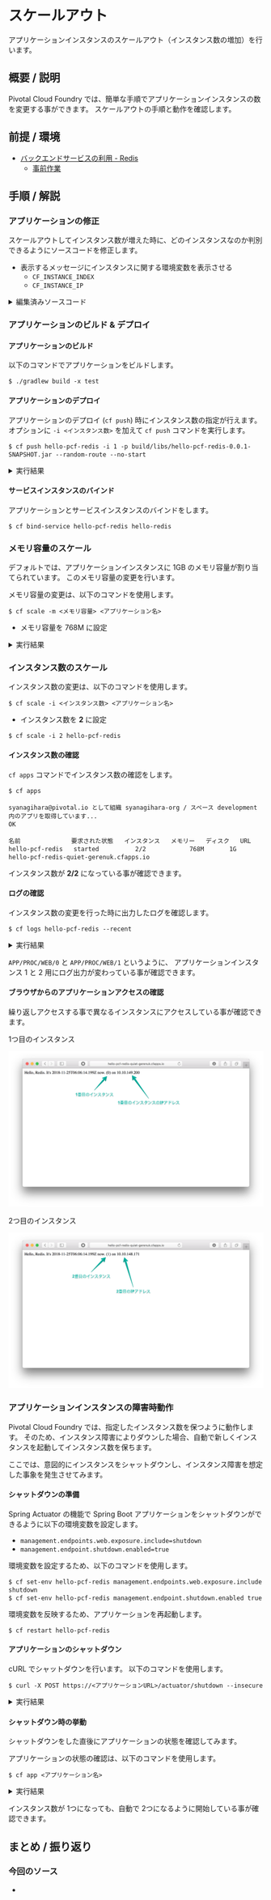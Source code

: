 # スケールアウト
アプリケーションインスタンスのスケールアウト（インスタンス数の増加）を行います。

## 概要 / 説明
Pivotal Cloud Foundry では、簡単な手順でアプリケーションインスタンスの数を変更する事ができます。
スケールアウトの手順と動作を確認します。

## 前提 / 環境
- [バックエンドサービスの利用 - Redis](https://github.com/shinyay/pcf-workshop-service-redis/blob/master/README.md)
  - [事前作業](https://github.com/shinyay/pcf-workshop-prerequisite/blob/master/README.md)

## 手順 / 解説
### アプリケーションの修正
スケールアウトしてインスタンス数が増えた時に、どのインスタンスなのか判別できるようにソースコードを修正します。

- 表示するメッセージにインスタンスに関する環境変数を表示させる
  - `CF_INSTANCE_INDEX`
  - `CF_INSTANCE_IP`

<details><summary>編集済みソースコード</summary>

```
@GetMapping("/")
String hello() {
    return greeter.hello() + " (" + System.getenv("CF_INSTANCE_INDEX") + ")" + " on " + System.getenv("CF_INSTANCE_IP");
}
```
</details>

### アプリケーションのビルド & デプロイ
#### アプリケーションのビルド
以下のコマンドでアプリケーションをビルドします。
```
$ ./gradlew build -x test
```

#### アプリケーションのデプロイ
アプリケーションのデプロイ (`cf push`) 時にインスタンス数の指定が行えます。
オプションに `-i <インスタンス数>` を加えて `cf push` コマンドを実行します。

```
$ cf push hello-pcf-redis -i 1 -p build/libs/hello-pcf-redis-0.0.1-SNAPSHOT.jar --random-route --no-start
```

<details><summary>実行結果</summary>

```
Pushing app hello-pcf-redis to org syanagihara-org / space development as syanagihara@pivotal.io...
Getting app info...
Creating app with these attributes...
+ 名前:           hello-pcf-redis
  path:           /Users/shinyay/works/workshop/pcf-workshop-scaleout/build/libs/hello-pcf-redis-0.0.1-SNAPSHOT.jar
+ インスタンス:   1
  routes:
+   hello-pcf-redis-quiet-gerenuk.cfapps.io

Creating app hello-pcf-redis...
Mapping routes...
Comparing local files to remote cache...
Packaging files to upload...
Uploading files...
 281.18 KiB / 281.18 KiB [===============================================================================================================================================] 100.00% 2s

Waiting for API to complete processing files...

名前:                   hello-pcf-redis
要求された状態:         stopped
インスタンス:           0/1
使用:                   1G x 1 instances
routes:                 hello-pcf-redis-quiet-gerenuk.cfapps.io
最終アップロード日時:   Sun 25 Nov 14:47:22 JST 2018
スタック:               cflinuxfs2
ビルドパック:
start command:

このアプリの実行インスタンスはありません。

```
</details>

#### サービスインスタンスのバインド
アプリケーションとサービスインスタンスのバインドをします。

```
$ cf bind-service hello-pcf-redis hello-redis
```

### メモリ容量のスケール
デフォルトでは、アプリケーションインスタンスに 1GB のメモリ容量が割り当てられています。
このメモリ容量の変更を行います。

メモリ容量の変更は、以下のコマンドを使用します。

```
$ cf scale -m <メモリ容量> <アプリケーション名>
```

- メモリ容量を 768M に設定

<details><summary>実行結果</summary>

```
$ cf scale -m 768M hello-pcf-redis

このため、このアプリは再始動されます。 hello-pcf-redis をスケーリングしますか?> y

syanagihara@pivotal.io として組織 syanagihara-org / スペース development 内のアプリ hello-pcf-redis をスケーリングしています...
OK

syanagihara@pivotal.io として組織 syanagihara-org / スペース development 内のアプリ hello-pcf-redis を開始しています...
Downloading dotnet_core_buildpack_beta...
Downloading staticfile_buildpack...
Downloaded go_buildpack
Downloading dotnet_core_buildpack...
Downloading ruby_buildpack...
Downloading nodejs_buildpack...
Downloaded dotnet_core_buildpack
Downloading go_buildpack...
Downloaded staticfile_buildpack
Downloading python_buildpack...
Downloaded ruby_buildpack
Downloading php_buildpack...
Downloaded dotnet_core_buildpack_beta
Downloading binary_buildpack...
Downloaded nodejs_buildpack
Downloading java_buildpack...
Downloaded php_buildpack
Downloaded binary_buildpack
Downloaded python_buildpack
Downloaded java_buildpack
Cell d9c94b60-cd3f-4b74-8376-739f07d48b28 creating container for instance b2d708db-8f6a-414d-a6d0-df6886fb2a04
Cell d9c94b60-cd3f-4b74-8376-739f07d48b28 successfully created container for instance b2d708db-8f6a-414d-a6d0-df6886fb2a04
Downloading app package...
Downloaded app package (22.3M)
-----> Java Buildpack v4.16.1 (offline) | https://github.com/cloudfoundry/java-buildpack.git#41b8ff8
-----> Downloading Jvmkill Agent 1.16.0_RELEASE from https://java-buildpack.cloudfoundry.org/jvmkill/trusty/x86_64/jvmkill-1.16.0_RELEASE.so (found in cache)
-----> Downloading Open Jdk JRE 1.8.0_192 from https://java-buildpack.cloudfoundry.org/openjdk/trusty/x86_64/openjdk-1.8.0_192.tar.gz (found in cache)
       Expanding Open Jdk JRE to .java-buildpack/open_jdk_jre (1.2s)
       JVM DNS caching disabled in lieu of BOSH DNS caching
-----> Downloading Open JDK Like Memory Calculator 3.13.0_RELEASE from https://java-buildpack.cloudfoundry.org/memory-calculator/trusty/x86_64/memory-calculator-3.13.0_RELEASE.tar.gz (found in cache)
       Loaded Classes: 15489, Threads: 250
-----> Downloading Client Certificate Mapper 1.8.0_RELEASE from https://java-buildpack.cloudfoundry.org/client-certificate-mapper/client-certificate-mapper-1.8.0_RELEASE.jar (found in cache)
-----> Downloading Container Security Provider 1.16.0_RELEASE from https://java-buildpack.cloudfoundry.org/container-security-provider/container-security-provider-1.16.0_RELEASE.jar (found in cache)
-----> Downloading Spring Auto Reconfiguration 2.5.0_RELEASE from https://java-buildpack.cloudfoundry.org/auto-reconfiguration/auto-reconfiguration-2.5.0_RELEASE.jar (found in cache)
Exit status 0
Uploading droplet, build artifacts cache...
Uploading droplet...
Uploading build artifacts cache...
Uploaded build artifacts cache (132B)
Uploaded droplet (69M)
Uploading complete
Cell d9c94b60-cd3f-4b74-8376-739f07d48b28 stopping instance b2d708db-8f6a-414d-a6d0-df6886fb2a04
Cell d9c94b60-cd3f-4b74-8376-739f07d48b28 destroying container for instance b2d708db-8f6a-414d-a6d0-df6886fb2a04
Cell d9c94b60-cd3f-4b74-8376-739f07d48b28 successfully destroyed container for instance b2d708db-8f6a-414d-a6d0-df6886fb2a04

1 個の中の 0 個のインスタンスが実行中です, 1 個が開始中です
1 個の中の 0 個のインスタンスが実行中です, 1 個が開始中です
1 個の中の 0 個のインスタンスが実行中です, 1 個が開始中です
1 個の中の 0 個のインスタンスが実行中です, 1 個が開始中です
1 個の中の 1 個のインスタンスが実行中です

アプリが開始されました


OK

アプリ hello-pcf-redis はコマンド `JAVA_OPTS="-agentpath:$PWD/.java-buildpack/open_jdk_jre/bin/jvmkill-1.16.0_RELEASE=printHeapHistogram=1 -Djava.io.tmpdir=$TMPDIR -Djava.ext.dirs=$PWD/.java-buildpack/container_security_provider:$PWD/.java-buildpack/open_jdk_jre/lib/ext -Djava.security.properties=$PWD/.java-buildpack/java_security/java.security $JAVA_OPTS" && CALCULATED_MEMORY=$($PWD/.java-buildpack/open_jdk_jre/bin/java-buildpack-memory-calculator-3.13.0_RELEASE -totMemory=$MEMORY_LIMIT -loadedClasses=16268 -poolType=metaspace -stackThreads=250 -vmOptions="$JAVA_OPTS") && echo JVM Memory Configuration: $CALCULATED_MEMORY && JAVA_OPTS="$JAVA_OPTS $CALCULATED_MEMORY" && MALLOC_ARENA_MAX=2 SERVER_PORT=$PORT eval exec $PWD/.java-buildpack/open_jdk_jre/bin/java $JAVA_OPTS -cp $PWD/. org.springframework.boot.loader.JarLauncher` を使用して開始されました

syanagihara@pivotal.io として組織 syanagihara-org / スペース development 内のアプリ hello-pcf-redis の正常性と状況を表示しています...
OK

要求された状態: started
インスタンス: 1/1
使用: 768M x 1 インスタンス
URL: hello-pcf-redis-quiet-gerenuk.cfapps.io
最終アップロード日時: Sun Nov 25 05:47:22 UTC 2018
スタック: cflinuxfs2
ビルドパック: client-certificate-mapper=1.8.0_RELEASE container-security-provider=1.16.0_RELEASE java-buildpack=v4.16.1-offline-https://github.com/cloudfoundry/java-buildpack.git#41b8ff8 java-main java-opts java-security jvmkill-agent=1.16.0_RELEASE open-jd...

     状態   開始日時                 CPU     メモリー             ディスク           詳細
#0   実行   2018-11-25 02:49:21 PM   86.8%   768M の中の 165.7M   1G の中の 150.5M
```
</details>

### インスタンス数のスケール
インスタンス数の変更は、以下のコマンドを使用します。

```
$ cf scale -i <インスタンス数> <アプリケーション名>
```

- インスタンス数を **2** に設定

```
$ cf scale -i 2 hello-pcf-redis
```

#### インスタンス数の確認
`cf apps` コマンドでインスタンス数の確認をします。

```
$ cf apps

syanagihara@pivotal.io として組織 syanagihara-org / スペース development 内のアプリを取得しています...
OK

名前              要求された状態   インスタンス   メモリー   ディスク   URL
hello-pcf-redis   started          2/2            768M       1G         hello-pcf-redis-quiet-gerenuk.cfapps.io
```

インスタンス数が **2/2** になっている事が確認できます。

#### ログの確認
インスタンス数の変更を行った時に出力したログを確認します。

```
$ cf logs hello-pcf-redis --recent
```


<details><summary>実行結果</summary>

1つ目のインスタンスを起動した時のログ

```
   2018-11-25T14:49:03.43+0900 [APP/PROC/WEB/0] OUT   .   ____          _            __ _ _
   2018-11-25T14:49:03.43+0900 [APP/PROC/WEB/0] OUT  /\\ / ___'_ __ _ _(_)_ __  __ _ \ \ \ \
   2018-11-25T14:49:03.43+0900 [APP/PROC/WEB/0] OUT ( ( )\___ | '_ | '_| | '_ \/ _` | \ \ \ \
   2018-11-25T14:49:03.44+0900 [APP/PROC/WEB/0] OUT  \\/  ___)| |_)| | | | | || (_| |  ) ) ) )
   2018-11-25T14:49:03.44+0900 [APP/PROC/WEB/0] OUT   '  |____| .__|_| |_|_| |_\__, | / / / /
   2018-11-25T14:49:03.44+0900 [APP/PROC/WEB/0] OUT  =========|_|==============|___/=/_/_/_/
   2018-11-25T14:49:03.44+0900 [APP/PROC/WEB/0] OUT  :: Spring Boot ::        (v2.1.0.RELEASE)

```

2つ目のインスタンスを起動した時のログ

```
   2018-11-25T14:58:36.54+0900 [APP/PROC/WEB/1] OUT   .   ____          _            __ _ _
   2018-11-25T14:58:36.54+0900 [APP/PROC/WEB/1] OUT  /\\ / ___'_ __ _ _(_)_ __  __ _ \ \ \ \
   2018-11-25T14:58:36.54+0900 [APP/PROC/WEB/1] OUT ( ( )\___ | '_ | '_| | '_ \/ _` | \ \ \ \
   2018-11-25T14:58:36.54+0900 [APP/PROC/WEB/1] OUT  \\/  ___)| |_)| | | | | || (_| |  ) ) ) )
   2018-11-25T14:58:36.54+0900 [APP/PROC/WEB/1] OUT   '  |____| .__|_| |_|_| |_\__, | / / / /
   2018-11-25T14:58:36.54+0900 [APP/PROC/WEB/1] OUT  =========|_|==============|___/=/_/_/_/
   2018-11-25T14:58:36.54+0900 [APP/PROC/WEB/1] OUT  :: Spring Boot ::        (v2.1.0.RELEASE)
```
</details>

`APP/PROC/WEB/0` と `APP/PROC/WEB/1` というように、
アプリケーションインスタンス 1 と 2 用にログ出力が変わっている事が確認できます。

#### ブラウザからのアプリケーションアクセスの確認
繰り返しアクセスする事で異なるインスタンスにアクセスしている事が確認できます。

1つ目のインスタンス

![instance-1](images/app-instance-1.png)

2つ目のインスタンス

![instance-2](images/app-instance-2.png)

### アプリケーションインスタンスの障害時動作
Pivotal Cloud Foundry では、指定したインスタンス数を保つように動作します。
そのため、インスタンス障害によりダウンした場合、自動で新しくインスタンスを起動してインスタンス数を保ちます。

ここでは、意図的にインスタンスをシャットダウンし、インスタンス障害を想定した事象を発生させてみます。


#### シャットダウンの準備
Spring Actuator の機能で Spring Boot アプリケーションをシャットダウンができるように以下の環境変数を設定します。

- `management.endpoints.web.exposure.include=shutdown`
- `management.endpoint.shutdown.enabled=true`

環境変数を設定するため、以下のコマンドを使用します。

```
$ cf set-env hello-pcf-redis management.endpoints.web.exposure.include shutdown
$ cf set-env hello-pcf-redis management.endpoint.shutdown.enabled true
```

環境変数を反映するため、アプリケーションを再起動します。

```
$ cf restart hello-pcf-redis
```

#### アプリケーションのシャットダウン
cURL でシャットダウンを行います。
以下のコマンドを使用します。

```
$ curl -X POST https://<アプリケーションURL>/actuator/shutdown --insecure
```

<details><summary>実行結果</summary>

```
$ curl -X POST https://hello-pcf-redis-quiet-gerenuk.cfapps.io/actuator/shutdown --insecure

{"message":"Shutting down, bye..."}
```
</details>

#### シャットダウン時の挙動
シャットダウンをした直後にアプリケーションの状態を確認してみます。

アプリケーションの状態の確認は、以下のコマンドを使用します。

```
$ cf app <アプリケーション名>
```

<details><summary>実行結果</summary>

```
$ cf app hello-pcf-redis

syanagihara@pivotal.io として組織 syanagihara-org / スペース development 内のアプリ hello-pcf-redis の正常性と状況を表示しています...

名前:                   hello-pcf-redis
要求された状態:         started
インスタンス:           2/2
使用:                   768M x 2 instances
routes:                 hello-pcf-redis-quiet-gerenuk.cfapps.io
最終アップロード日時:   Sun 25 Nov 14:47:22 JST 2018
スタック:               cflinuxfs2
ビルドパック:           client-certificate-mapper=1.8.0_RELEASE container-security-provider=1.16.0_RELEASE
                        java-buildpack=v4.16.1-offline-https://github.com/cloudfoundry/java-buildpack.git#41b8ff8 java-main java-opts java-security
                        jvmkill-agent=1.16.0_RELEASE open-jd...

     状態     開始日時               CPU    メモリー         ディスク       詳細
#0   開始中   2018-11-25T06:25:11Z   9.4%   9.8M of 768M     150.5M of 1G
#1   実行     2018-11-25T06:22:01Z   0.5%   163.4M of 768M   150.5M of 1G
```

```
     状態   開始日時               CPU    メモリー         ディスク       詳細
#0   実行   2018-11-25T06:25:34Z   0.4%   178.3M of 768M   150.5M of 1G
#1   実行   2018-11-25T06:22:01Z   0.4%   163.4M of 768M   150.5M of 1G
```
</details>

インスタンス数が 1つになっても、自動で 2つになるように開始している事が確認できます。

## まとめ / 振り返り

### 今回のソース
- []()
